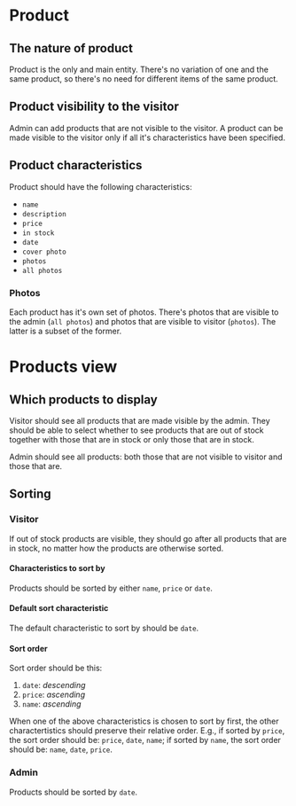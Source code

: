 # Product
## The nature of product
Product is the only and main entity. There's no variation of one and the same product, so there's no need for different items of the same product. 

## Product visibility to the visitor
Admin can add products that are not visible to the visitor. A product can be made visible to the visitor only if all it's characteristics have been specified.

## Product characteristics
Product should have the following characteristics:
* `name`
* `description`
* `price`
* `in stock`
* `date`
* `cover photo`
* `photos`
* `all photos`

### Photos
Each product has it's own set of photos. There's photos that are visible to the admin (`all photos`) and photos that are visible to visitor (`photos`). The latter is a subset of the former. 

# Products view
## Which products to display
Visitor should see all products that are made visible by the admin. They should be able to select whether to see products that are out of stock together with those that are in stock or only those that are in stock. 

Admin should see all products: both those that are not visible to visitor and those that are.

## Sorting
### Visitor
If out of stock products are visible, they should go after all products that are in stock, no matter how the products are otherwise sorted.

#### Characteristics to sort by
Products should be sorted by either `name`, `price` or `date`.

#### Default sort characteristic
The default characteristic to sort by should be `date`.

#### Sort order
Sort order should be this: 
1. `date`: *descending* 
2. `price`: *ascending*
3. `name`: *ascending*

When one of the above characteristics is chosen to sort by first, the other charactertistics should preserve their relative order. E.g., if sorted by `price`, the sort order should be: `price`, `date`, `name`; if sorted by `name`, the sort order should be: `name`, `date`, `price`.

### Admin
Products should be sorted by `date`. 